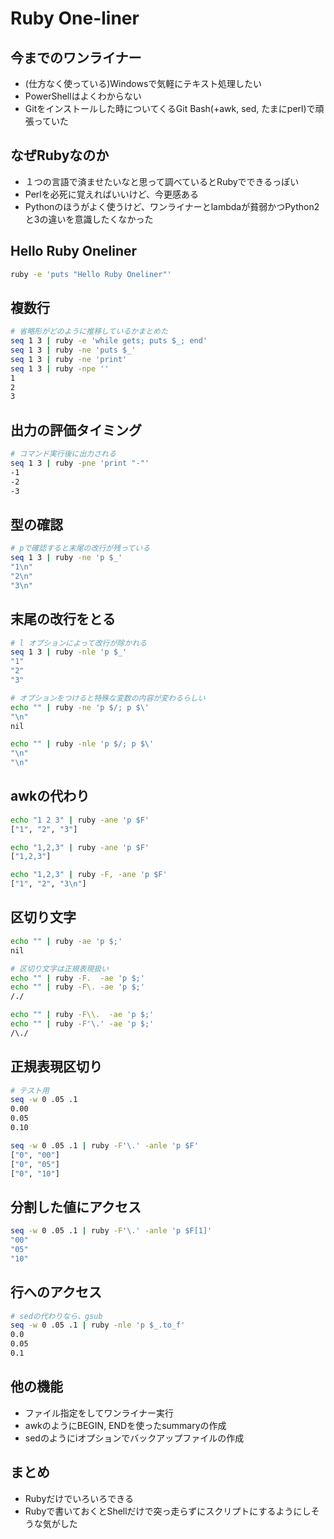 # Ruby One-liner
## 今までのワンライナー

* (仕方なく使っている)Windowsで気軽にテキスト処理したい
* PowerShellはよくわからない
* Gitをインストールした時についてくるGit Bash(+awk, sed, たまにperl)で頑張っていた

## なぜRubyなのか

* １つの言語で済ませたいなと思って調べているとRubyでできるっぽい
* Perlを必死に覚えればいいけど、今更感ある
* Pythonのほうがよく使うけど、ワンライナーとlambdaが貧弱かつPython2と3の違いを意識したくなかった

## Hello Ruby Oneliner
```bash
ruby -e 'puts "Hello Ruby Oneliner"'
```

## 複数行
```bash
# 省略形がどのように推移しているかまとめた
seq 1 3 | ruby -e 'while gets; puts $_; end'
seq 1 3 | ruby -ne 'puts $_'
seq 1 3 | ruby -ne 'print'
seq 1 3 | ruby -npe ''
1
2
3
```

## 出力の評価タイミング
```bash
# コマンド実行後に出力される
seq 1 3 | ruby -pne 'print "-"'
-1
-2
-3
```

## 型の確認
```bash
# pで確認すると末尾の改行が残っている
seq 1 3 | ruby -ne 'p $_'
"1\n"
"2\n"
"3\n"
```

## 末尾の改行をとる
```bash
# l オプションによって改行が除かれる
seq 1 3 | ruby -nle 'p $_'
"1"
"2"
"3"
```

```bash
# オプションをつけると特殊な変数の内容が変わるらしい
echo "" | ruby -ne 'p $/; p $\'
"\n"
nil

echo "" | ruby -nle 'p $/; p $\'
"\n"
"\n"
```

## awkの代わり
```bash
echo "1 2 3" | ruby -ane 'p $F'
["1", "2", "3"]

echo "1,2,3" | ruby -ane 'p $F'
["1,2,3"]

echo "1,2,3" | ruby -F, -ane 'p $F'
["1", "2", "3\n"]
```

## 区切り文字
```bash
echo "" | ruby -ae 'p $;'
nil

# 区切り文字は正規表現扱い
echo "" | ruby -F.  -ae 'p $;'
echo "" | ruby -F\. -ae 'p $;'
/./

echo "" | ruby -F\\.  -ae 'p $;'
echo "" | ruby -F'\.' -ae 'p $;'
/\./
```

## 正規表現区切り
```bash
# テスト用
seq -w 0 .05 .1
0.00
0.05
0.10
```

```bash
seq -w 0 .05 .1 | ruby -F'\.' -anle 'p $F'
["0", "00"]
["0", "05"]
["0", "10"]
```

## 分割した値にアクセス
```bash
seq -w 0 .05 .1 | ruby -F'\.' -anle 'p $F[1]'
"00"
"05"
"10"
```

## 行へのアクセス
```bash
# sedの代わりなら、gsub
seq -w 0 .05 .1 | ruby -nle 'p $_.to_f'
0.0
0.05
0.1
```

## 他の機能
* ファイル指定をしてワンライナー実行
* awkのようにBEGIN, ENDを使ったsummaryの作成
* sedのようにiオプションでバックアップファイルの作成

## まとめ
* Rubyだけでいろいろできる
* Rubyで書いておくとShellだけで突っ走らずにスクリプトにするようにしそうな気がした
